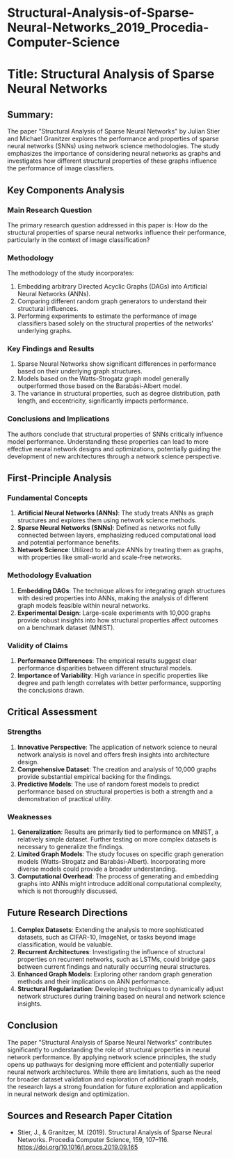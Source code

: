 # Structural-Analysis-of-Sparse-Neural-Networks_2019_Procedia-Computer-Science

# Title: Structural Analysis of Sparse Neural Networks

## Summary:
The paper "Structural Analysis of Sparse Neural Networks" by Julian Stier and Michael Granitzer explores the performance and properties of sparse neural networks (SNNs) using network science methodologies. The study emphasizes the importance of considering neural networks as graphs and investigates how different structural properties of these graphs influence the performance of image classifiers.

## Key Components Analysis

### Main Research Question
The primary research question addressed in this paper is: How do the structural properties of sparse neural networks influence their performance, particularly in the context of image classification?

### Methodology
The methodology of the study incorporates:
1. Embedding arbitrary Directed Acyclic Graphs (DAGs) into Artificial Neural Networks (ANNs).
2. Comparing different random graph generators to understand their structural influences.
3. Performing experiments to estimate the performance of image classifiers based solely on the structural properties of the networks' underlying graphs.

### Key Findings and Results
1. Sparse Neural Networks show significant differences in performance based on their underlying graph structures.
2. Models based on the Watts-Strogatz graph model generally outperformed those based on the Barabási-Albert model.
3. The variance in structural properties, such as degree distribution, path length, and eccentricity, significantly impacts performance.

### Conclusions and Implications
The authors conclude that structural properties of SNNs critically influence model performance. Understanding these properties can lead to more effective neural network designs and optimizations, potentially guiding the development of new architectures through a network science perspective.

## First-Principle Analysis

### Fundamental Concepts
1. **Artificial Neural Networks (ANNs)**: The study treats ANNs as graph structures and explores them using network science methods.
2. **Sparse Neural Networks (SNNs)**: Defined as networks not fully connected between layers, emphasizing reduced computational load and potential performance benefits.
3. **Network Science**: Utilized to analyze ANNs by treating them as graphs, with properties like small-world and scale-free networks.

### Methodology Evaluation
1. **Embedding DAGs**: The technique allows for integrating graph structures with desired properties into ANNs, making the analysis of different graph models feasible within neural networks.
2. **Experimental Design**: Large-scale experiments with 10,000 graphs provide robust insights into how structural properties affect outcomes on a benchmark dataset (MNIST).

### Validity of Claims
1. **Performance Differences**: The empirical results suggest clear performance disparities between different structural models.
2. **Importance of Variability**: High variance in specific properties like degree and path length correlates with better performance, supporting the conclusions drawn.

## Critical Assessment

### Strengths
1. **Innovative Perspective**: The application of network science to neural network analysis is novel and offers fresh insights into architecture design.
2. **Comprehensive Dataset**: The creation and analysis of 10,000 graphs provide substantial empirical backing for the findings.
3. **Predictive Models**: The use of random forest models to predict performance based on structural properties is both a strength and a demonstration of practical utility.

### Weaknesses
1. **Generalization**: Results are primarily tied to performance on MNIST, a relatively simple dataset. Further testing on more complex datasets is necessary to generalize the findings.
2. **Limited Graph Models**: The study focuses on specific graph generation models (Watts-Strogatz and Barabási-Albert). Incorporating more diverse models could provide a broader understanding.
3. **Computational Overhead**: The process of generating and embedding graphs into ANNs might introduce additional computational complexity, which is not thoroughly discussed.

## Future Research Directions
1. **Complex Datasets**: Extending the analysis to more sophisticated datasets, such as CIFAR-10, ImageNet, or tasks beyond image classification, would be valuable.
2. **Recurrent Architectures**: Investigating the influence of structural properties on recurrent networks, such as LSTMs, could bridge gaps between current findings and naturally occurring neural structures.
3. **Enhanced Graph Models**: Exploring other random graph generation methods and their implications on ANN performance.
4. **Structural Regularization**: Developing techniques to dynamically adjust network structures during training based on neural and network science insights.

## Conclusion
The paper "Structural Analysis of Sparse Neural Networks" contributes significantly to understanding the role of structural properties in neural network performance. By applying network science principles, the study opens up pathways for designing more efficient and potentially superior neural network architectures. While there are limitations, such as the need for broader dataset validation and exploration of additional graph models, the research lays a strong foundation for future exploration and application in neural network design and optimization.

## Sources and Research Paper Citation 
- Stier, J., & Granitzer, M. (2019). Structural Analysis of Sparse Neural Networks. Procedia Computer Science, 159, 107–116. https://doi.org/10.1016/j.procs.2019.09.165